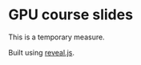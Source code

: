# GPU course slides

This is a temporary measure.

Built using [reveal.js](https://github.com/hakimel/reveal.js).


